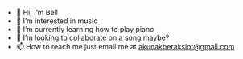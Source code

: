 - 👋 Hi, I’m Bell
- 👀 I’m interested in music
- 🌱 I’m currently learning how to play piano
- 💞️ I’m looking to collaborate on a song maybe?
- 📫 How to reach me just email me at akunakberaksiot@gmail.com

<!---
Bell240509/Bell240509 is a ✨ special ✨ repository because its `README.md` (this file) appears on your GitHub profile.
You can click the Preview link to take a look at your changes.
--->
